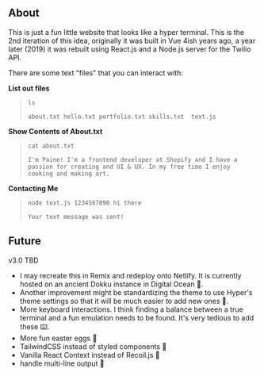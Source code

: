 ## About

This is just a fun little website that looks like a hyper terminal. This is the 2nd iteration of this idea, originally it was built in Vue 4ish years ago, a year later (2019) it was rebuilt using React.js and a Node.js server for the Twilio API.

There are some text "files" that you can interact with:

**List out files**
> `ls`
> 
> `about.txt hello.txt portfolio.txt skills.txt  text.js`

**Show Contents of About.txt**
> `cat about.txt`
> 
> `I'm Paine! I'm a frontend developer at Shopify and I have a passion for creating and UI & UX. In my free time I enjoy cooking and making art.`

**Contacting Me**
> `node text.js 1234567890 hi there`
> 
> `Your text message was sent!`


## Future
v3.0 TBD

* I may recreate this in Remix and redeploy onto Netlify. It is currently hosted on an ancient Dokku instance in Digital Ocean 🦈.
*  Another improvement might be standardizing the theme to use Hyper's theme settings so that it will be much easier to add new ones 👔.
*  More keyboard interactions. I think finding a balance between a true terminal and a fun emulation needs to be found. It's very tedious to add these ⌨️.
*  More fun easter eggs 🐣
*  TailwindCSS instead of styled components 💨
*  Vanilla React Context instead of Recoil.js 🍦
*  handle multi-line output 📜
